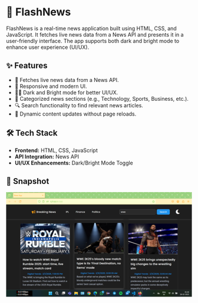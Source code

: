 # 📰 FlashNews

FlashNews is a real-time news application built using HTML, CSS, and JavaScript. It fetches live news data from a News API and presents it in a user-friendly interface. The app supports both dark and bright mode to enhance user experience (UI/UX).

## ✨ Features
- 📰 Fetches live news data from a News API.
- 📱 Responsive and modern UI.
- 🌙🌞 Dark and Bright mode for better UI/UX.
- 📂 Categorized news sections (e.g., Technology, Sports, Business, etc.).
- 🔍 Search functionality to find relevant news articles.
- 🔄 Dynamic content updates without page reloads.

## 🛠 Tech Stack
- **Frontend:** HTML, CSS, JavaScript
- **API Integration:** News API
- **UI/UX Enhancements:** Dark/Bright Mode Toggle

## 📸 Snapshot
![FlashNews Preview](https://github.com/yashmalavade2002/FlashNews/blob/9e6566581e45f513aa164d64b41caf17a6d436b0/Screenshot%20(91).png)


